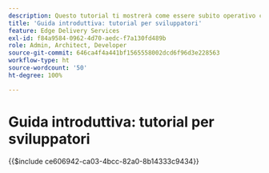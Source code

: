 ```yaml
---
description: Questo tutorial ti mostrerà come essere subito operativo con un nuovo progetto di Adobe Experience Manager (AEM). In dieci o venti minuti, avrai realizzato il tuo sito e sarai in grado di creare, visualizzare in anteprima e pubblicare i tuoi contenuti, stili e aggiungere nuovi blocchi.
title: 'Guida introduttiva: tutorial per sviluppatori'
feature: Edge Delivery Services
exl-id: f84a9584-0962-4d70-aedc-f7a130fd489b
role: Admin, Architect, Developer
source-git-commit: 646ca4f4a441bf1565558002dcd6f96d3e228563
workflow-type: ht
source-wordcount: '50'
ht-degree: 100%

---
```


# Guida introduttiva: tutorial per sviluppatori

{{$include ce606942-ca03-4bcc-82a0-8b14333c9434}}
